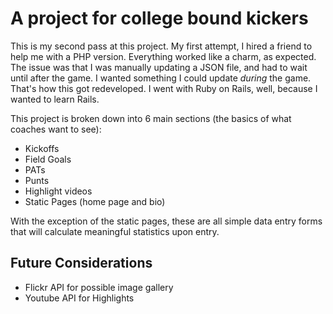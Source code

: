 # A project for college bound kickers

This is my second pass at this project. My first attempt, I hired a friend to help me with a PHP version. Everything worked like a charm, as expected. The issue was that I was manually updating a JSON file, and had to wait until after the game. I wanted something I could update *during* the game. That's how this got redeveloped. I went with Ruby on Rails, well, because I wanted to learn Rails.

This project is broken down into 6 main sections (the basics of what coaches want to see):

* Kickoffs
* Field Goals
* PATs
* Punts
* Highlight videos
* Static Pages (home page and bio)

With the exception of the static pages, these are all simple data entry forms that will calculate meaningful statistics upon entry.

## Future Considerations

* Flickr API for possible image gallery
* Youtube API for Highlights